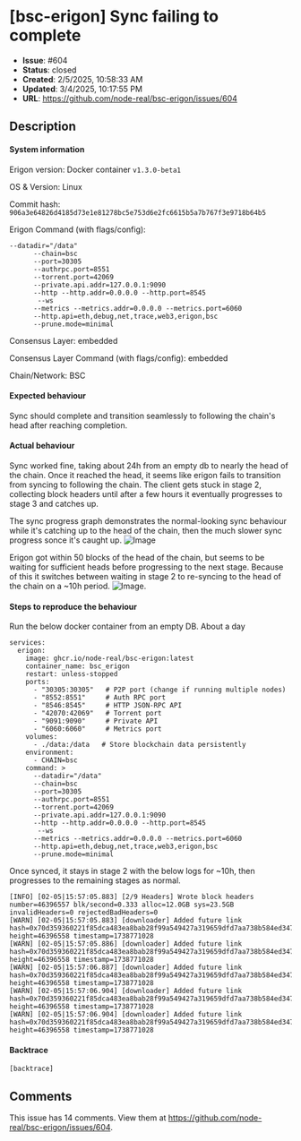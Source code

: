 # [bsc-erigon] Sync failing to complete

- **Issue**: #604
- **Status**: closed
- **Created**: 2/5/2025, 10:58:33 AM
- **Updated**: 3/4/2025, 10:17:55 PM
- **URL**: https://github.com/node-real/bsc-erigon/issues/604

## Description

#### System information

Erigon version: Docker container `v1.3.0-beta1`

OS & Version: Linux

Commit hash: `906a3e64826d4185d73e1e81278bc5e753d6e2fc6615b5a7b767f3e9718b64b5`

Erigon Command (with flags/config):
```
--datadir="/data"
      --chain=bsc
      --port=30305
      --authrpc.port=8551
      --torrent.port=42069
      --private.api.addr=127.0.0.1:9090
      --http --http.addr=0.0.0.0 --http.port=8545
       --ws
      --metrics --metrics.addr=0.0.0.0 --metrics.port=6060
      --http.api=eth,debug,net,trace,web3,erigon,bsc
      --prune.mode=minimal
```

Consensus Layer: embedded

Consensus Layer Command (with flags/config): embedded

Chain/Network: BSC

#### Expected behaviour
Sync should complete and transition seamlessly to following the chain's head after reaching completion.

#### Actual behaviour
Sync worked fine, taking about 24h from an empty db to nearly the head of the chain.  Once it reached the head, it seems like erigon fails to transition from syncing to following the chain.  The client gets stuck in stage 2, collecting block headers until after a few hours it eventually progresses to stage 3 and catches up.

The sync progress graph demonstrates the normal-looking sync behaviour while it's catching up to the head of the chain, then the much slower sync progress sonce it's caught up.
![Image](https://github.com/user-attachments/assets/183b0f90-d0ed-4e54-8d9f-389150d3c6f0)

Erigon got within 50 blocks of the head of the chain, but seems to be waiting for sufficient heads before progressing to the next stage.  Because of this it switches between waiting in stage 2 to re-syncing to the head of the chain on a ~10h period.
![Image](https://github.com/user-attachments/assets/36a701e7-3b5c-4499-a56d-3df5d36ac906).

#### Steps to reproduce the behaviour
Run the below docker container from an empty DB.  About a day
```
services:
  erigon:
    image: ghcr.io/node-real/bsc-erigon:latest
    container_name: bsc_erigon
    restart: unless-stopped
    ports:
      - "30305:30305"   # P2P port (change if running multiple nodes)
      - "8552:8551"     # Auth RPC port
      - "8546:8545"     # HTTP JSON-RPC API
      - "42070:42069"   # Torrent port
      - "9091:9090"     # Private API
      - "6060:6060"     # Metrics port
    volumes:
      - ./data:/data   # Store blockchain data persistently
    environment:
      - CHAIN=bsc
    command: >
      --datadir="/data"
      --chain=bsc
      --port=30305
      --authrpc.port=8551
      --torrent.port=42069
      --private.api.addr=127.0.0.1:9090
      --http --http.addr=0.0.0.0 --http.port=8545
       --ws
      --metrics --metrics.addr=0.0.0.0 --metrics.port=6060
      --http.api=eth,debug,net,trace,web3,erigon,bsc
      --prune.mode=minimal
```

Once synced, it stays in stage 2 with the below logs for ~10h, then progresses to the remaining stages as normal.
```
[INFO] [02-05|15:57:05.883] [2/9 Headers] Wrote block headers        number=46396557 blk/second=0.333 alloc=12.0GB sys=23.5GB invalidHeaders=0 rejectedBadHeaders=0
[WARN] [02-05|15:57:05.883] [downloader] Added future link           hash=0x70d359360221f85dca483ea8bab28f99a549427a319659dfd7aa738b584ed347 height=46396558 timestamp=1738771028
[WARN] [02-05|15:57:05.886] [downloader] Added future link           hash=0x70d359360221f85dca483ea8bab28f99a549427a319659dfd7aa738b584ed347 height=46396558 timestamp=1738771028
[WARN] [02-05|15:57:06.887] [downloader] Added future link           hash=0x70d359360221f85dca483ea8bab28f99a549427a319659dfd7aa738b584ed347 height=46396558 timestamp=1738771028
[WARN] [02-05|15:57:06.904] [downloader] Added future link           hash=0x70d359360221f85dca483ea8bab28f99a549427a319659dfd7aa738b584ed347 height=46396558 timestamp=1738771028
[WARN] [02-05|15:57:06.904] [downloader] Added future link           hash=0x70d359360221f85dca483ea8bab28f99a549427a319659dfd7aa738b584ed347 height=46396558 timestamp=1738771028
```

#### Backtrace

````
[backtrace]
````
## Comments

This issue has 14 comments. View them at https://github.com/node-real/bsc-erigon/issues/604.


